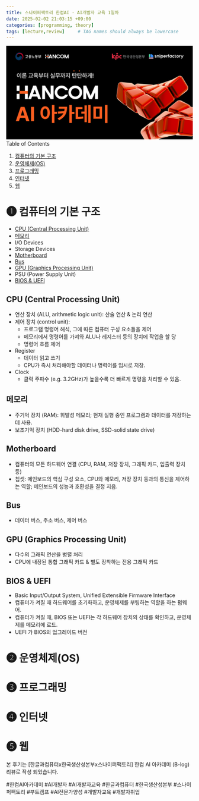 ```yaml
---
title: 스나이퍼팩토리 한컴AI - AI개발자 교육 1일차
date: 2025-02-02 21:03:15 +09:00
categories: [programming, theory]
tags: [lecture,review]     # TAG names should always be lowercase
---
```

![hancom AI Ad pic](../assets/img/blogpost/blogpost2025_1/blogday1.png)
Table of Contents
1. [컴퓨터의 기본 구조](#-컴퓨터의-기본-구조)
2. [운영체제(OS)](#-운영체제os)
3. [프로그래밍](#-프로그래밍)
4. [인터넷](#-인터넷)
5. [웹](#-웹)

# ❶ 컴퓨터의 기본 구조
- [CPU (Central Processing Unit)](#cpu-central-processing-unit)
- [메모리](#메모리)
- I/O Devices
- Storage Devices
- [Motherboard](#motherboard)
- [Bus](#bus)
- [GPU (Graphics Processing Unit)](#gpu-graphics-processing-unit)
- PSU (Power Supply Unit)
- [BIOS & UEFI](#bios--uefi)

## CPU (Central Processing Unit)
- 연산 장치 (ALU, arithmetic logic unit): 산술 연산 & 논리 연산
- 제어 장치 (control unit): 
  - 프로그램 명령어 해석, 그에 따른 컴퓨터 구성 요소들을 제어
  - 메모리에서 명령어를 가져와 ALU나 레지스터 등의 장치에 작업을 할 당
  - 명령어 흐름 제어
- Register
  - 데이터 읽고 쓰기
  - CPU가 즉시 처리해야할 데이터나 명력어를 임시로 저장. 
- Clock
  - 클럭 주파수 (e.g. 3.2GHz)가 높을수록 더 빠르게 명령을 처리할 수 있음.

## 메모리
- 주기억 장치 (RAM): 휘발성 메모리; 현재 실행 중인 프로그램과 데이터를 저장하는데 사용.
- 보조기억 장치 (HDD-hard disk drive, SSD-solid state drive)
<!---## I/O Devices-->
<!---## Storage Devices-->

## Motherboard
- 컴퓨터의 모든 하드웨어 연결 (CPU, RAM, 저장 장치, 그래픽 카드, 입출력 장치 등)
- 칩셋: 메인보드의 핵심 구성 요소, CPU와 메모리, 저장 장치 등과의 통신을 제어하는 역할; 메인보드의 성능과 호환성을 결정 지음.

## Bus
- 데이터 버스, 주소 버스, 제어 버스

## GPU (Graphics Processing Unit)
- 다수의 그래픽 연산을 병렬 처리
- CPU에 내장된 통합 그래픽 카드 & 별도 장착하는 전용 그래픽 카드
<!---## PSU (Power Supply Unit)-->

## BIOS & UEFI
- Basic Input/Output System, Unified Extensible Firmware Interface
- 컴퓨터가 켜질 때 하드웨어를 초기화하고, 운영체제를 부팅하는 역할을 하는 펌웨어.
- 컴퓨터가 켜질 때, BIOS 또는 UEFI는 각 하드웨어 장치의 상태를 확인하고, 운영체제를 메모리에 로드.
- UEFI 가 BIOS의 업그레이드 버전

# ❷ 운영체제(OS)
# ❸ 프로그래밍
# ❹ 인터넷
# ❺ 웹



본 후기는 [한글과컴퓨터x한국생산성본부x스나이퍼팩토리] 한컴 AI 아카데미 (B-log) 리뷰로 작성 되었습니다.

#한컴AI아카데미 #AI개발자 #AI개발자교육 #한글과컴퓨터 #한국생산성본부 #스나이퍼팩토리 #부트캠프 #AI전문가양성 #개발자교육 #개발자취업
